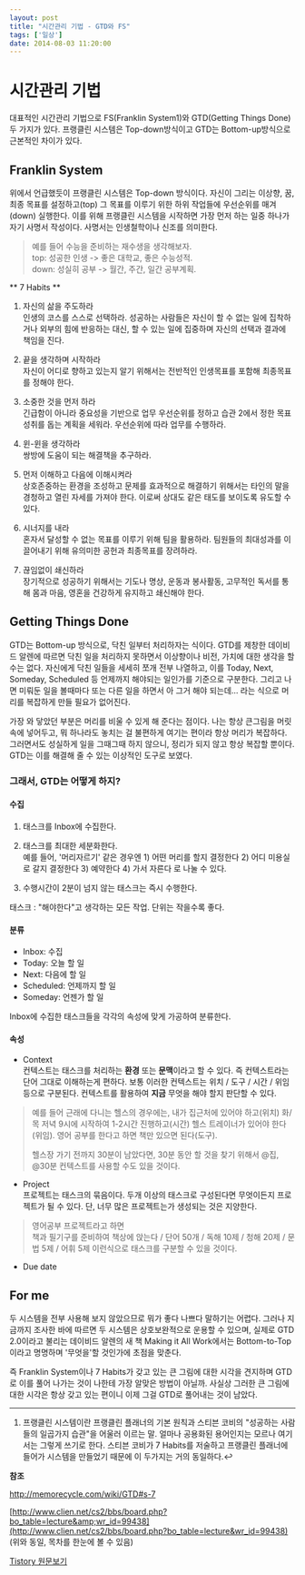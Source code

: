 ```yaml
---
layout: post
title: "시간관리 기법 - GTD와 FS"
tags: ['일상']
date: 2014-08-03 11:20:00
---
```

# 시간관리 기법

대표적인 시간관리 기법으로 FS(Franklin System1)와 GTD(Getting Things Done) 두 가지가 있다. 프랭클린 시스템은 Top-down방식이고 GTD는 Bottom-up방식으로 근본적인 차이가 있다.

  


## Franklin System

위에서 언급했듯이 프랭클린 시스템은 Top-down 방식이다. 자신이 그리는 이상향, 꿈, 최종 목표를 설정하고(top) 그 목표를 이루기 위한 하위 작업들에 우선순위를 매겨(down) 실행한다. 이를 위해 프랭클린 시스템을 시작하면 가장 먼저 하는 일중 하나가 자기 사명서 작성이다. 사명서는 인생철학이나 신조를 의미한다. 

> 예를 들어 수능을 준비하는 재수생을 생각해보자.  
top: 성공한 인생 -&gt; 좋은 대학교, 좋은 수능성적.  
down: 성실히 공부 -&gt; 월간, 주간, 일간 공부계획.

  


** 7 Habits **

  1. 자신의 삶을 주도하라  
인생의 코스를 스스로 선택하라. 성공하는 사람들은 자신이 할 수 없는 일에 집착하거나 외부의 힘에 반응하는 대신, 할 수 있는 일에 집중하며 자신의 선택과 결과에 책임을 진다.

  2. 끝을 생각하며 시작하라  
자신이 어디로 향하고 있는지 알기 위해서는 전반적인 인생목표를 포함해 최종목표를 정해야 한다.

  3. 소중한 것을 먼저 하라  
긴급함이 아니라 중요성을 기반으로 업무 우선순위를 정하고 습관 2에서 정한 목표성취를 돕는 계획을 세워라. 우선순위에 따라 업무를 수행하라.

  4. 윈-윈을 생각하라  
쌍방에 도움이 되는 해결책을 추구하라.

  5. 먼저 이해하고 다음에 이해시켜라  
상호존중하는 환경을 조성하고 문제를 효과적으로 해결하기 위해서는 타인의 말을 경청하고 열린 자세를 가져야 한다. 이로써 상대도 같은 태도를 보이도록 유도할 수 있다.

  6. 시너지를 내라  
혼자서 달성할 수 없는 목표를 이루기 위해 팀을 활용하라. 팀원들의 최대성과를 이끌어내기 위해 유의미한 공헌과 최종목표를 장려하라.

  7. 끊임없이 쇄신하라  
장기적으로 성공하기 위해서는 기도나 명상, 운동과 봉사활동, 고무적인 독서를 통해 몸과 마음, 영혼을 건강하게 유지하고 쇄신해야 한다.

  


## Getting Things Done

GTD는 Bottom-up 방식으로, 닥친 일부터 처리하자는 식이다. GTD를 제창한 데이비드 알렌에 따르면 닥친 일을 처리하지 못하면서 이상향이나 비전, 가치에 대한 생각을 할 수는 없다. 자신에게 닥친 일들을 세세히 쪼개 전부 나열하고, 이를 Today, Next, Someday, Scheduled 등 언제까지 해야되는 일인가를 기준으로 구분한다. 그리고 나면 미뤄둔 일을 볼때마다 또는 다른 일을 하면서 아 그거 해야 되는데… 라는 식으로 머리를 복잡하게 만들 필요가 없어진다.

가장 와 닿았던 부분은 머리를 비울 수 있게 해 준다는 점이다. 나는 항상 큰그림을 머릿속에 넣어두고, 뭐 하나라도 놓치는 걸 불편하게 여기는 편이라 항상 머리가 복잡하다. 그러면서도 성실하게 일을 그때그때 하지 않으니, 정리가 되지 않고 항상 복잡할 뿐이다. GTD는 이를 해결해 줄 수 있는 이상적인 도구로 보였다.

  


### 그래서, GTD는 어떻게 하지?

#### 수집

  1. 태스크를 Inbox에 수집한다.
  2. 태스크를 최대한 세분화한다.  
예를 들어, '머리자르기' 같은 경우엔 1) 어떤 머리를 할지 결정한다 2) 어디 미용실로 갈지 결정한다 3) 예약한다 4) 가서 자른다 로 나눌 수 있다.

  3. 수행시간이 2분이 넘지 않는 태스크는 즉시 수행한다.

태스크 : "해야한다"고 생각하는 모든 작업. 단위는 작을수록 좋다.

  


#### 분류

  * Inbox: 수집
  * Today: 오늘 할 일
  * Next: 다음에 할 일
  * Scheduled: 언제까지 할 일
  * Someday: 언젠가 할 일

Inbox에 수집한 태스크들을 각각의 속성에 맞게 가공하여 분류한다. 

  


#### 속성

  * Context  
컨텍스트는 태스크를 처리하는 **환경** 또는 **문맥**이라고 할 수 있다. 즉 컨텍스트라는 단어 그대로 이해하는게 편하다. 보통 이러한 컨텍스트는 위치 / 도구 / 시간 / 위임 등으로 구분된다. 컨텍스트를 활용하여 **지금** 무엇을 해야 할지 판단할 수 있다.

> 예를 들어 근래에 다니는 헬스의 경우에는, 내가 집근처에 있어야 하고(위치) 화/목 저녁 9시에 시작하여 1-2시간 진행하고(시간) 헬스 트레이너가 있어야 한다(위임). 영어 공부를 한다고 하면 책만 있으면 된다(도구).
> 
> 헬스장 가기 전까지 30분이 남았다면, 30분 동안 할 것을 찾기 위해서 @집, @30분 컨텍스트를 사용할 수도 있을 것이다.

  * Project  
프로젝트는 태스크의 묶음이다. 두개 이상의 태스크로 구성된다면 무엇이든지 프로젝트가 될 수 있다. 단, 너무 많은 프로젝트는가 생성되는 것은 지양한다.

> 영어공부 프로젝트라고 하면  
책과 필기구를 준비하여 책상에 앉는다 / 단어 50개 / 독해 10제 / 청해 20제 / 문법 5제 / 어휘 5제 이런식으로 태스크를 구분할 수 있을 것이다.

  * Due date

  


## For me

두 시스템을 전부 사용해 보지 않았으므로 뭐가 좋다 나쁘다 말하기는 어렵다. 그러나 지금까지 조사한 바에 따르면 두 시스템은 상호보완적으로 운용할 수 있으며, 실제로 GTD 2.0이라고 불리는 데이비드 알렌의 새 책 Making it All Work에서는 Bottom-to-Top이라고 명명하며 '무엇을'할 것인가에 초점을 맞춘다.

즉 Franklin System이나 7 Habits가 갖고 있는 큰 그림에 대한 시각을 견지하며 GTD로 이를 풀어 나가는 것이 나한테 가장 알맞은 방법이 아닐까. 사실상 그러한 큰 그림에 대한 시각은 항상 갖고 있는 편이니 이제 그걸 GTD로 풀어내는 것이 남았다.

* * *

  1. 프랭클린 시스템이란 프랭클린 플래너의 기본 원칙과 스티븐 코비의 "성공하는 사람들의 일곱가지 습관"을 어울러 이르는 말. 얼마나 공용화된 용어인지는 모르나 여기서는 그렇게 쓰기로 한다. 스티븐 코비가 7 Habits를 저술하고 프랭클린 플래너에 들어가 시스템을 만들었기 때문에 이 두가지는 거의 동일하다.↩

  


  


  


**참조**

  


<http://memorecycle.com/wiki/GTD#s-7>

[http://www.clien.net/cs2/bbs/board.php?bo_table=lecture&amp;wr_id=99438](http://www.clien.net/cs2/bbs/board.php?bo_table=lecture&wr_id=99438) (위와 동일, 목차를 한눈에 볼 수 있음)

  



[Tistory 원문보기](http://khanrc.tistory.com/13)
